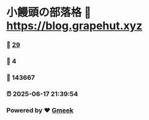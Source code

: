 # 小饅頭の部落格 :link: https://blog.grapehut.xyz 
### :page_facing_up: [29](https://blog.grapehut.xyz/tag.html) 
### :speech_balloon: 4 
### :hibiscus: 143667 
### :alarm_clock: 2025-06-17 21:39:54 
### Powered by :heart: [Gmeek](https://github.com/Meekdai/Gmeek)
